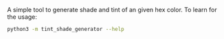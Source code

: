 A simple tool to generate shade and tint of an given hex color.
To learn for the usage:
```bash
python3 -m tint_shade_generator --help
```
